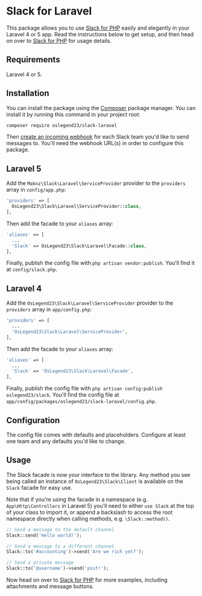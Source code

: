# Slack for Laravel

This package allows you to use [Slack for PHP](https://github.com/OsLegend23/slack-laravel) easily and elegantly in your Laravel 4 or 5 app. Read the instructions below to get setup, and then head on over to [Slack for PHP](https://github.com/OsLegend23/slack-laravel) for usage details.

## Requirements

Laravel 4 or 5.

## Installation

You can install the package using the [Composer](https://getcomposer.org/) package manager. You can install it by running this command in your project root:

```sh
composer require oslegend23/slack-laravel
```

Then [create an incoming webhook](https://my.slack.com/services/new/incoming-webhook) for each Slack team you'd like to send messages to. You'll need the webhook URL(s) in order to configure this package.

## Laravel 5

Add the `Maknz\Slack\Laravel\ServiceProvider` provider to the `providers` array in `config/app.php`:

```php
'providers' => [
  OsLegend23\Slack\Laravel\ServiceProvider::class,
],
```

Then add the facade to your `aliases` array:

```php
'aliases' => [
  ...
  'Slack' => OsLegend23\Slack\Laravel\Facade::class,
],
```

Finally, publish the config file with `php artisan vendor:publish`. You'll find it at `config/slack.php`.

## Laravel 4

Add the `OsLegend23\Slack\Laravel\ServiceProvider` provider to the `providers` array in `app/config.php`:

```php
'providers' => [
  ...
  'OsLegend23\Slack\Laravel\ServiceProvider',
],
```

Then add the facade to your `aliases` array:

```php
'aliases' => [
  ...
  'Slack' => 'OsLegend23\Slack\Laravel\Facade',
],
```

Finally, publish the config file with `php artisan config:publish oslegend23/slack`. You'll find the config file at `app/config/packages/oslegend23/slack-laravel/config.php`.

## Configuration

The config file comes with defaults and placeholders. Configure at least one team and any defaults you'd like to change.

## Usage

The Slack facade is now your interface to the library. Any method you see being called an instance of `OsLegend23\Slack\Client` is available on the `Slack` facade for easy use.

Note that if you're using the facade in a namespace (e.g. `App\Http\Controllers` in Laravel 5) you'll need to either `use Slack` at the top of your class to import it, or append a backslash to access the root namespace directly when calling methods, e.g. `\Slack::method()`.

```php
// Send a message to the default channel
Slack::send('Hello world!');

// Send a message to a different channel
Slack::to('#accounting')->send('Are we rich yet?');

// Send a private message
Slack::to('@username')->send('psst!');
```

Now head on over to [Slack for PHP](https://github.com/OsLegend23/slack-laravel) for more examples, including attachments and message buttons.

